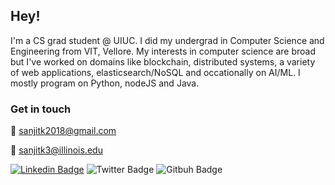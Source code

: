 ## Hey!

I'm a CS grad student @ UIUC. I did my undergrad in Computer Science and Engineering from VIT, Vellore. My interests in computer science are broad but I've worked on domains like blockchain, distributed systems, a variety of web applications, elasticsearch/NoSQL and occationally on AI/ML. I mostly program on Python, nodeJS and Java.

### Get in touch

📨  [sanjitk2018@gmail.com](sanjitk2018@gmail.com)

📨  [sanjitk3@illinois.edu](sanjitk3@illinois.edu)

[![Linkedin Badge](https://img.shields.io/badge/-LinkedIn-blue?style=flat-square&logo=Linkedin&logoColor=white&link=https://www.linkedin.com/in/sanjit-kumar/)](https://www.linkedin.com/in/sanjit-kumar-b56b911a0/)
![Twitter Badge](https://img.shields.io/twitter/follow/sanjit_77?label=Sanjit%20Kumar&style=social)
![Gitbuh Badge](https://img.shields.io/github/followers/sanjitk7?style=social)
